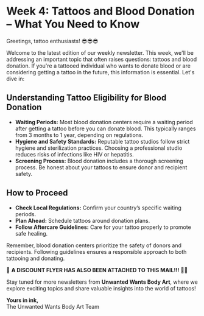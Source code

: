 # Week 4: Tattoos and Blood Donation – What You Need to Know

Greetings, tattoo enthusiasts! 😎😎😎  

Welcome to the latest edition of our weekly newsletter. This week, we'll be addressing an important topic that often raises questions: tattoos and blood donation. If you're a tattooed individual who wants to donate blood or are considering getting a tattoo in the future, this information is essential. Let's dive in:

## Understanding Tattoo Eligibility for Blood Donation

- **Waiting Periods:** Most blood donation centers require a waiting period after getting a tattoo before you can donate blood. This typically ranges from 3 months to 1 year, depending on regulations.  
- **Hygiene and Safety Standards:** Reputable tattoo studios follow strict hygiene and sterilization practices. Choosing a professional studio reduces risks of infections like HIV or hepatitis.  
- **Screening Process:** Blood donation includes a thorough screening process. Be honest about your tattoos to ensure donor and recipient safety.  

## How to Proceed

- **Check Local Regulations:** Confirm your country’s specific waiting periods.  
- **Plan Ahead:** Schedule tattoos around donation plans.  
- **Follow Aftercare Guidelines:** Care for your tattoo properly to promote safe healing.  

Remember, blood donation centers prioritize the safety of donors and recipients. Following guidelines ensures a responsible approach to both tattooing and donating.

📍 **A DISCOUNT FLYER HAS ALSO BEEN ATTACHED TO THIS MAIL!!!** 📍💉  

Stay tuned for more newsletters from **Unwanted Wants Body Art**, where we explore exciting topics and share valuable insights into the world of tattoos!

**Yours in ink,**  
The Unwanted Wants Body Art Team
